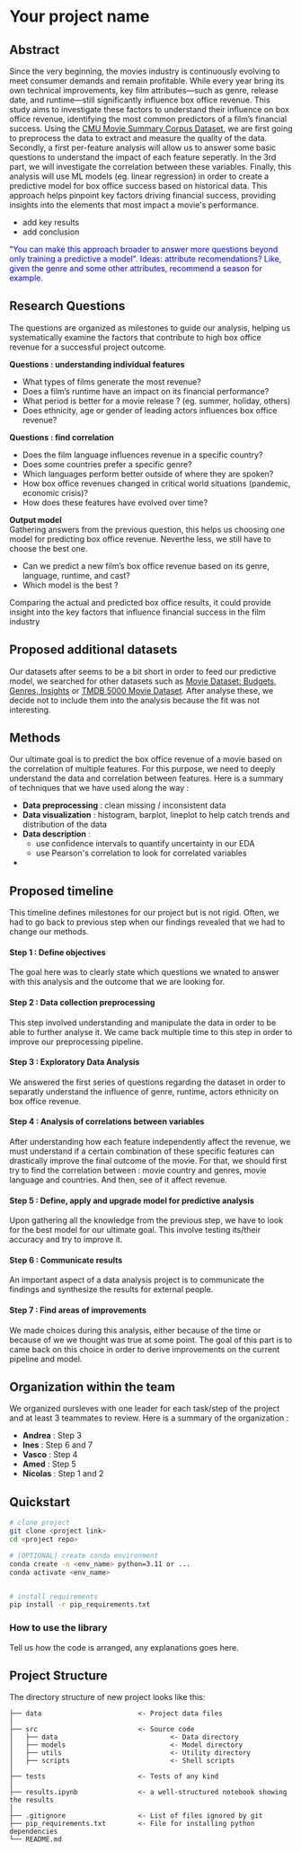 
# Your project name

## Abstract
Since the very beginning, the movies industry is continuously evolving to meet consumer demands and remain profitable. While every year bring its own technical improvements, key film attributes—such as genre, release date, and runtime—still significantly influence box office revenue.
This study aims to investigate these factors to understand their influence on box office revenue, identifying the most common predictors of a film’s financial success.
Using the [CMU Movie Summary Corpus Dataset](https://www.cs.cmu.edu/~ark/personas/), we are first going to preprocess the data to extract and measure the quality of the data. Secondly, a first per-feature analysis will allow us to answer some basic questions to understand the impact of each feature seperatly. In the 3rd part, we will investigate the correlation between these variables. Finally, this analysis will use ML models (eg. linear regression) in order to create a predictive model for box office success based on historical data. 
This approach helps pinpoint key factors driving financial success, providing insights into the elements that most impact a movie's performance.
- add key results
- add conclusion


<span style="color:blue">"You can make this approach broader to answer more questions beyond only training a predictive a model". 
Ideas: attribute recomendations? Like, given the genre and some other attributes, recommend a season for example</span>.

## Research Questions

The questions are organized as milestones to guide our analysis, helping us systematically examine the factors that contribute to high box office revenue for a successful project outcome.

**Questions : understanding individual features**
- What types of films generate the most revenue?
- Does a film’s runtime have an impact on its financial performance? 
- What period is better for a movie release ? (eg. summer, holiday, others)
- Does ethnicity, age or gender of leading actors influences box office revenue?

**Questions : find correlation**
- Does the film language influences revenue in a specific country?
- Does some countries prefer a specific genre?
- Which languages perform better outside of where they are spoken?
- How box office revenues changed in critical world situations (pandemic, economic crisis)?
- How does these features have evolved over time?

**Output model** \
Gathering answers from the previous question, this helps us choosing one model for predicting box office revenue. Neverthe less, we still have to choose the best one.
- Can we predict a new film’s box office revenue based on its genre, language, runtime, and cast?
- Which model is the best ? 


Comparing the actual and predicted box office results, it could provide insight into the key factors that influence financial success in the film industry

## Proposed additional datasets

Our datasets after seems to be a bit short in order to feed our predictive model, we searched for other datasets such as [Movie Dataset: Budgets, Genres, Insights](https://www.kaggle.com/datasets/utkarshx27/movies-dataset/suggestions?status=pending&yourSuggestions=true) or [TMDB 5000 Movie Dataset](https://www.kaggle.com/datasets/tmdb/tmdb-movie-metadata/code).
After analyse these, we decide not to include them into the analysis because the fit was not interesting.

## Methods

Our ultimate goal is to predict the box office revenue of a movie based on the correlation of multiple features. For this purpose, we need to deeply understand the data and correlation between features. Here is a summary of techniques that we have used along the way :
- **Data preprocessing** : clean missing / inconsistent data
- **Data visualization** : histogram, barplot, lineplot to help catch trends and distribution of the data
- **Data description** : 
    - use confidence intervals to quantify uncertainty in our EDA
    - use Pearson's correlation to look for correlated variables
- 

## Proposed timeline
This timeline defines milestones for our project but is not rigid. Often, we had to go back to previous step when our findings revealed that we had to change our methods.

#### Step 1 : Define objectives
The goal here was to clearly state which questions we wnated to answer with this analysis and the outcome that we are looking for.

#### Step 2 : Data collection preprocessing
This step involved understanding and manipulate the data in order to be able to further analyse it. We came back multiple time to this step in order to improve our preprocessing pipeline.

#### Step 3 : Exploratory Data Analysis
We answered the first series of questions regarding the dataset in order to separatly understand the influence of genre, runtime, actors ethnicity on box office revenue.

#### Step 4 : Analysis of correlations between variables
After understanding how each feature independently affect the revenue, we must understand if a certain combination of these specific features can drastically improve the final outcome of the movie. For that, we should first try to find the correlation between : movie country and genres, movie language and countries. And then, see of it affect revenue.

#### Step 5 : Define, apply and upgrade model for predictive analysis
Upon gathering all the knowledge from the previous step, we have to look for the best model for our ultimate goal. This involve testing its/their accuracy and try to improve it.

#### Step 6 : Communicate results
An important aspect of a data analysis project is to communicate the findings and synthesize the results for external people.

#### Step 7 : Find areas of improvements
We made choices during this analysis, either because of the time or because of we we thought was true at some point. The goal of this part is to came back on this choice in order to derive improvements on the current pipeline and model. 

## Organization within the team

We organized oursleves with one leader for each task/step of the project and at least 3 teammates to review. Here is a summary of the organization :

- **Andrea** : Step 3
- **Ines** : Step 6 and 7
- **Vasco** : Step 4
- **Amed** : Step 5
- **Nicolas** : Step 1 and 2

## Quickstart

```bash
# clone project
git clone <project link>
cd <project repo>

# [OPTIONAL] create conda environment
conda create -n <env_name> python=3.11 or ...
conda activate <env_name>


# install requirements
pip install -r pip_requirements.txt
```

### How to use the library
Tell us how the code is arranged, any explanations goes here.

## Project Structure

The directory structure of new project looks like this:

```
├── data                        <- Project data files
│
├── src                         <- Source code
│   ├── data                            <- Data directory
│   ├── models                          <- Model directory
│   ├── utils                           <- Utility directory
│   ├── scripts                         <- Shell scripts
│
├── tests                       <- Tests of any kind
│
├── results.ipynb               <- a well-structured notebook showing the results
│
├── .gitignore                  <- List of files ignored by git
├── pip_requirements.txt        <- File for installing python dependencies
└── README.md
```

